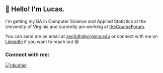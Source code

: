 ## 👋 Hello! I'm Lucas.

I'm getting my BA in Computer Science and Applied Statistics at the University of Virginia and currently am working at [theCourseForum](https://thecourseforum.com/).

You can send me an email at [zeq5dh@virginia.edu](zeq5dh@virginia.edu) or connect with me on [LinkedIn](https://www.linkedin.com/in/lucas-d-kohler/) if you want to reach out 😄

### Connect with me:
<p align="left">
<a href="https://www.linkedin.com/in/lucas-d-kohler/" target="blank"><img align="center" src="https://img.shields.io/badge/LinkedIn-0077B5?style=for-the-badge&logo=linkedin&logoColor=white" alt="ldkohler"/></a>
</p>
<!--
**ldkohler/ldkohler** is a ✨ _special_ ✨ repository because its `README.md` (this file) appears on your GitHub profile.

Here are some ideas to get you started:

- 🔭 I’m currently working on ...
- 🌱 I’m currently learning ...
- 👯 I’m looking to collaborate on ...
- 🤔 I’m looking for help with ...
- 💬 Ask me about ...
- 📫 How to reach me: ...
- 😄 Pronouns: ...
- ⚡ Fun fact: ...
-->
